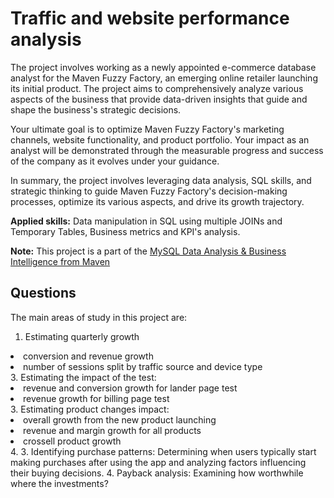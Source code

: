 # Traffic and website performance analysis 

<p>The project involves working as a newly appointed e-commerce database analyst for the Maven Fuzzy Factory, an emerging online retailer launching its initial product. The project aims to comprehensively analyze various aspects of the business that provide data-driven insights that guide and shape the business's strategic decisions.</p>

<p>Your ultimate goal is to optimize Maven Fuzzy Factory's marketing channels, website functionality, and product portfolio. Your impact as an analyst will be demonstrated through the measurable progress and success of the company as it evolves under your guidance.</p>

<p>In summary, the project involves leveraging data analysis, SQL skills, and strategic thinking to guide Maven Fuzzy Factory's decision-making processes, optimize its various aspects, and drive its growth trajectory.</p>

<p><b>Applied skills:</b> Data manipulation in SQL using multiple JOINs and Temporary Tables, Business metrics and KPI's analysis. 
  
 **Note:** This project is a part of the <a href="https://www.udemy.com/share/1022oW3@d_BD0cZjj9NmlW8V6ATOSfLA9kKAC4cW3m19Cn8wGy9W3onIBW5pLibtm1BnN3eHJg==/">MySQL Data Analysis & Business Intelligence from Maven</a> </p>
 
<p><h2>Questions</h2>

The main areas of study in this project are:
1. Estimating quarterly growth
<li>conversion and revenue growth</li>
<li>number of sessions split by traffic source and device type</li>
3. Estimating the impact of the test: 
<li>revenue and conversion growth for lander page test</li>
<li>revenue growth for billing page test</li>
3. Estimating product changes impact: 
<li>overall growth from the new product launching</li>
<li>revenue and margin growth for all products</li>
<li>crossell product growth</li>
4. 
3. Identifying purchase patterns: Determining when users typically start making purchases after using the app and analyzing factors influencing their buying decisions.
4. Payback analysis: Examining how worthwhile where the investments?
